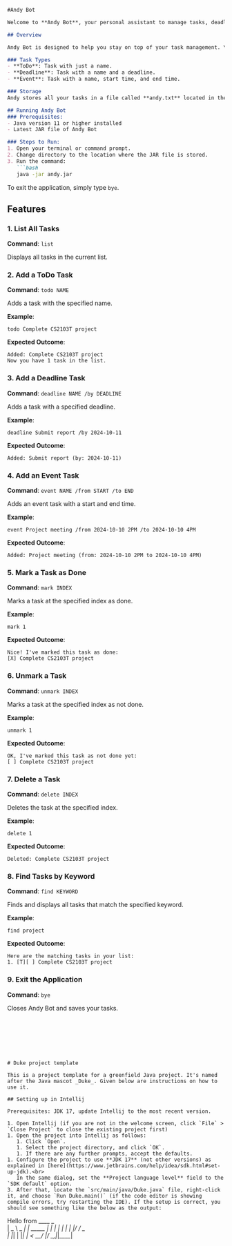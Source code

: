 

```markdown
#Andy Bot

Welcome to **Andy Bot**, your personal assistant to manage tasks, deadlines, and events effortlessly. Andy helps you keep track of all your tasks with an easy-to-use interface, and all your inputs are stored safely so you never lose track of important tasks.

## Overview

Andy Bot is designed to help you stay on top of your task management. You can add, delete, and mark tasks as done, as well as search for specific tasks in your list. Andy supports three types of tasks: ToDo, Deadline, and Event tasks.

### Task Types
- **ToDo**: Task with just a name.
- **Deadline**: Task with a name and a deadline.
- **Event**: Task with a name, start time, and end time.

### Storage
Andy stores all your tasks in a file called **andy.txt** located in the `data` directory. If the file doesn't exist, Andy will automatically create it for you when you first run the application.

## Running Andy Bot
### Prerequisites:
- Java version 11 or higher installed
- Latest JAR file of Andy Bot

### Steps to Run:
1. Open your terminal or command prompt.
2. Change directory to the location where the JAR file is stored.
3. Run the command:
   ```bash
   java -jar andy.jar
   ```

To exit the application, simply type `bye`.

## Features

### 1. List All Tasks
**Command**: `list`

Displays all tasks in the current list.

### 2. Add a ToDo Task
**Command**: `todo NAME`

Adds a task with the specified name.

**Example**:
```
todo Complete CS2103T project
```

**Expected Outcome**:
```
Added: Complete CS2103T project
Now you have 1 task in the list.
```

### 3. Add a Deadline Task
**Command**: `deadline NAME /by DEADLINE`

Adds a task with a specified deadline.

**Example**:
```
deadline Submit report /by 2024-10-11
```

**Expected Outcome**:
```
Added: Submit report (by: 2024-10-11)
```

### 4. Add an Event Task
**Command**: `event NAME /from START /to END`

Adds an event task with a start and end time.

**Example**:
```
event Project meeting /from 2024-10-10 2PM /to 2024-10-10 4PM
```

**Expected Outcome**:
```
Added: Project meeting (from: 2024-10-10 2PM to 2024-10-10 4PM)
```

### 5. Mark a Task as Done
**Command**: `mark INDEX`

Marks a task at the specified index as done.

**Example**:
```
mark 1
```

**Expected Outcome**:
```
Nice! I've marked this task as done:
[X] Complete CS2103T project
```

### 6. Unmark a Task
**Command**: `unmark INDEX`

Marks a task at the specified index as not done.

**Example**:
```
unmark 1
```

**Expected Outcome**:
```
OK, I've marked this task as not done yet:
[ ] Complete CS2103T project
```

### 7. Delete a Task
**Command**: `delete INDEX`

Deletes the task at the specified index.

**Example**:
```
delete 1
```

**Expected Outcome**:
```
Deleted: Complete CS2103T project
```

### 8. Find Tasks by Keyword
**Command**: `find KEYWORD`

Finds and displays all tasks that match the specified keyword.

**Example**:
```
find project
```

**Expected Outcome**:
```
Here are the matching tasks in your list:
1. [T][ ] Complete CS2103T project
```

### 9. Exit the Application
**Command**: `bye`

Closes Andy Bot and saves your tasks.
```







# Duke project template

This is a project template for a greenfield Java project. It's named after the Java mascot _Duke_. Given below are instructions on how to use it.

## Setting up in Intellij

Prerequisites: JDK 17, update Intellij to the most recent version.

1. Open Intellij (if you are not in the welcome screen, click `File` > `Close Project` to close the existing project first)
1. Open the project into Intellij as follows:
   1. Click `Open`.
   1. Select the project directory, and click `OK`.
   1. If there are any further prompts, accept the defaults.
1. Configure the project to use **JDK 17** (not other versions) as explained in [here](https://www.jetbrains.com/help/idea/sdk.html#set-up-jdk).<br>
   In the same dialog, set the **Project language level** field to the `SDK default` option.
3. After that, locate the `src/main/java/Duke.java` file, right-click it, and choose `Run Duke.main()` (if the code editor is showing compile errors, try restarting the IDE). If the setup is correct, you should see something like the below as the output:
   ```
   Hello from
    ____        _        
   |  _ \ _   _| | _____ 
   | | | | | | | |/ / _ \
   | |_| | |_| |   <  __/
   |____/ \__,_|_|\_\___|
   ```
